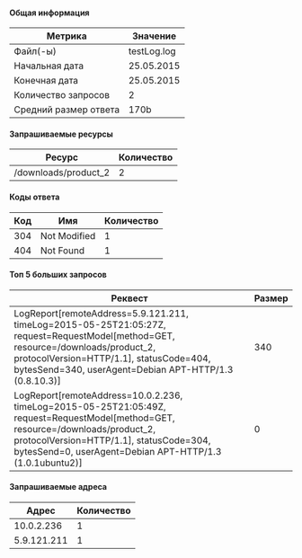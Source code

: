 #### Общая информация
|Метрика|Значение|
| ------------ | ------------ |
|Файл(-ы)|testLog.log|
|Начальная дата|25.05.2015|
|Конечная дата|25.05.2015|
|Количество запросов|2|
|Средний размер ответа|170b|
#### Запрашиваемые ресурсы
|Ресурс|Количество|
| ------------ | ------------ |
|/downloads/product_2|2|
#### Коды ответа
|Код|Имя|Количество|
| ------------ | ------------ | ------------ |
|304|Not Modified|1|
|404|Not Found|1|
#### Топ 5 больших запросов
|Реквест|Размер|
| ------------ | ------------ |
|LogReport[remoteAddress=5.9.121.211, timeLog=2015-05-25T21:05:27Z, request=RequestModel[method=GET, resource=/downloads/product_2, protocolVersion=HTTP/1.1], statusCode=404, bytesSend=340, userAgent=Debian APT-HTTP/1.3 (0.8.10.3)]|340|
|LogReport[remoteAddress=10.0.2.236, timeLog=2015-05-25T21:05:49Z, request=RequestModel[method=GET, resource=/downloads/product_2, protocolVersion=HTTP/1.1], statusCode=304, bytesSend=0, userAgent=Debian APT-HTTP/1.3 (1.0.1ubuntu2)]|0|
#### Запрашиваемые адреса
|Адрес|Количество|
| ------------ | ------------ |
|10.0.2.236|1|
|5.9.121.211|1|
